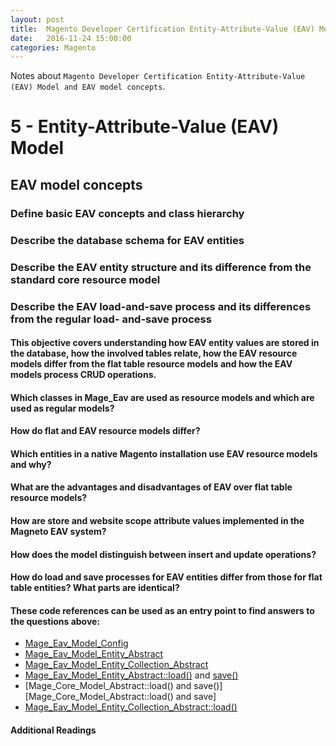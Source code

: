 ```yaml
---
layout: post
title:  Magento Developer Certification Entity-Attribute-Value (EAV) Model and EAV model concepts
date:   2016-11-24 15:00:00
categories: Magento
---
```


Notes about `Magento Developer Certification Entity-Attribute-Value (EAV) Model and EAV model concepts`.

5 - Entity-Attribute-Value (EAV) Model
====================

EAV model concepts
--------------------

### Define basic EAV concepts and class hierarchy

### Describe the database schema for EAV entities

### Describe the EAV entity structure and its difference from the standard core resource model

### Describe the EAV load-and-save process and its differences from the regular load- and-save process

#### This objective covers understanding how EAV entity values are stored in the database, how the involved tables relate, how the EAV resource models differ from the flat table resource models and how the EAV models process CRUD operations.

#### Which classes in Mage_Eav are used as resource models and which are used as regular models?

#### How do flat and EAV resource models differ?

#### Which entities in a native Magento installation use EAV resource models and why?

#### What are the advantages and disadvantages of EAV over flat table resource models?

#### How are store and website scope attribute values implemented in the Magneto EAV system?

#### How does the model distinguish between insert and update operations?

#### How do load and save processes for EAV entities differ from those for flat table entities? What parts are identical?

#### These code references can be used as an entry point to find answers to the questions above:

* [Mage_Eav_Model_Config][Mage_Eav_Model_Config]
* [Mage_Eav_Model_Entity_Abstract][Mage_Eav_Model_Entity_Abstract]
* [Mage_Eav_Model_Entity_Collection_Abstract][Mage_Eav_Model_Entity_Collection_Abstract]
* [Mage_Eav_Model_Entity_Abstract::load()][Mage_Eav_Model_Entity_Abstract::load] and [save()][Mage_Eav_Model_Entity_Abstract::save]
* [Mage_Core_Model_Abstract::load() and save()][Mage_Core_Model_Abstract::load() and save]
* [Mage_Eav_Model_Entity_Collection_Abstract::load()][Mage_Eav_Model_Entity_Collection_Abstract::load]

#### Additional Readings




[Mage_Eav_Model_Config]:https://github.com/AndersWik/Magento-1x/blob/master/app/code/core/Mage/Eav/Model/Config.php
[Mage_Eav_Model_Entity_Abstract]:https://github.com/AndersWik/Magento-1x/blob/master/app/code/core/Mage/Eav/Model/Entity/Abstract.php
[Mage_Eav_Model_Entity_Collection_Abstract]:https://github.com/AndersWik/Magento-1x/blob/master/app/code/core/Mage/Eav/Model/Entity/Collection/Abstract.php
[Mage_Eav_Model_Entity_Abstract]:https://github.com/AndersWik/Magento-1x/blob/master/app/code/core/Mage/Eav/Model/Entity/Abstract.php
[Mage_Eav_Model_Entity_Abstract::load]:https://github.com/AndersWik/Magento-1x/blob/master/app/code/core/Mage/Eav/Model/Entity/Abstract.php#L936
[Mage_Eav_Model_Entity_Abstract::save]:https://github.com/AndersWik/Magento-1x/blob/master/app/code/core/Mage/Eav/Model/Entity/Abstract.php#L1106
[Mage_Eav_Model_Entity_Collection_Abstract]:https://github.com/AndersWik/Magento-1x/blob/master/app/code/core/Mage/Eav/Model/Entity/Collection/Abstract.php
[Mage_Eav_Model_Entity_Collection_Abstract::load]:https://github.com/AndersWik/Magento-1x/blob/master/app/code/core/Mage/Eav/Model/Entity/Collection/Abstract.php#L857
